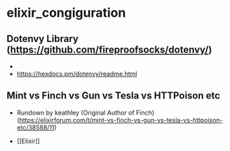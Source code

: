 # elixir_congiguration

## Dotenvy Library (https://github.com/fireproofsocks/dotenvy/)
* 
* https://hexdocs.pm/dotenvy/readme.html

## Mint vs Finch vs Gun vs Tesla vs HTTPoison etc
* Rundown by keathley (Original Author of Finch)
(https://elixirforum.com/t/mint-vs-finch-vs-gun-vs-tesla-vs-httpoison-etc/38588/11)



- [[Elixir]]